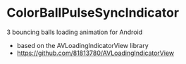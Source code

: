 # ColorBallPulseSyncIndicator
3 bouncing balls loading animation for Android

- based on the AVLoadingIndicatorView library
- https://github.com/81813780/AVLoadingIndicatorView


